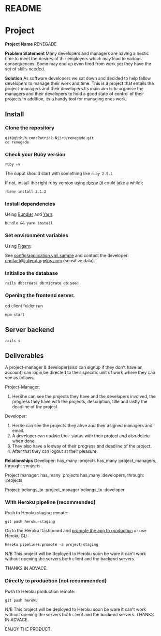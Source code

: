 # README
# Project

**Project Name**
   RENEGADE

**Problem Statement**
Many developers and managers are having a hectic time to meet the desires of thir employers  which may lead to various consequences.
Some may end up even fired from work yet they have the set of skills needed.

**Solution**
As  software developers we sat down and decided to help fellow developers to manage their work and time.
This is a project that entails the project-managers and their developers.Its main aim is to organise the managers and their developers to hold a good  state of control of their projects.In addition, its a handy tool for managing ones work.

## Install

### Clone the repository

```shell
git@github.com:Patrick-Njiru/renegade.git
cd renegade
```

### Check your Ruby version

```shell
ruby -v
```

The ouput should start with something like `ruby 2.5.1`

If not, install the right ruby version using [rbenv](https://github.com/rbenv/rbenv) (it could take a while):

```shell
rbenv install 3.1.2
```

### Install dependencies

Using [Bundler](https://github.com/bundler/bundler) and [Yarn](https://github.com/yarnpkg/yarn):

```shell
bundle && yarn install
```

### Set environment variables

Using [Figaro](https://github.com/laserlemon/figaro):

See [config/application.yml.sample](https://github.com/juliendargelos/project/blob/master/config/application.yml.sample) and contact the developer: [contact@juliendargelos.com](mailto:contact@juliendargelos.com) (sensitive data).

### Initialize the database

```shell
rails db:create db:migrate db:seed
```

### Opening the frontend server.

cd client folder run 
```shell
npm start
```

## Server backend

```shell
rails s
```

## Deliverables

A project-manager & developer(also can signup if they don't have an account) can login,be directed to their specific unit of work where they can see as follows:

Project-Manager:
1. He/She can see the projects they have and the developers involved, the progress they have with the projects, description, title and lastly the deadline of the project.

Developer:
1. He/Se can see the projects they ahve and their asigned managers and email.
2. A developer can update their status with their project and also delete when done.
3. They also have a leeway of their progress and  deadline of the project.
4. After that they can logout at their pleasure.

**Relationships**
Developer:
    has_many :projects
    has_many :project_managers, through: :projects

Project manager:
    has_many  :projects
    has_many  :developers, through: :projects

Project:
    belongs_to :project_manager
    belongs_to :developer
### With Heroku pipeline (recommended)

Push to Heroku staging remote:

```shell
git push heroku-staging
```

Go to the Heroku Dashboard and [promote the app to production](https://devcenter.heroku.com/articles/pipelines) or use Heroku CLI:

```shell
heroku pipelines:promote -a project-staging

```
N/B This project will be deployed to Heroku soon be ware it can't work without opening the servers both client and the backend servers.

THANKS IN ADVACE.
### Directly to production (not recommended)

Push to Heroku production remote:

```shell
git push heroku
```
N/B This project will be deployed to Heroku soon be ware it can't work without opening the servers both client and the backend servers.
THANKS IN ADVACE.

ENJOY THE PRODUCT.


